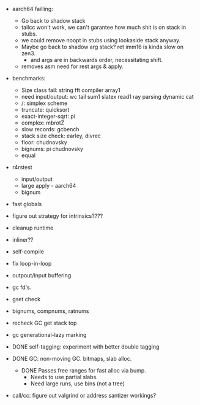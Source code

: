 
* aarch64 failling:
  * Go back to shadow stack
  * tailcc won't work, we can't garantee how much shit is on stack in stubs.
  * we could remove noopt in stubs using lookaside stack anyway.
  * Maybe go back to shadow arg stack? ret imm16 is kinda slow on zen3.
    * and args are in backwards order, necessitating shift.
  * removes asm need for rest args & apply.

* benchmarks:
  * Size class fail: string fft compiler array1
  * need input/output: wc tail sum1 slatex read1 ray parsing dynamic cat
  * /: simplex scheme 
  * truncate: quicksort
  * exact-integer-sqrt: pi
  * complex: mbrotZ
  * slow records: gcbench
  * stack size check: earley, divrec
  * floor: chudnovsky
  * bignums: pi chudnovsky
  * equal

* r4rstest
  * input/output
  * large apply - aarch64
  * bignum

* fast globals

* figure out strategy for intrinsics????
* cleanup runtime
* inliner?? 

* self-compile
* fix loop-in-loop
* outpout/input buffering
* gc fd's.
* gset check
* bignums, compnums, ratnums

* recheck GC get stack top
* gc generational-lazy marking

* DONE self-tagging: experiment with better double tagging

* DONE GC: non-moving GC. bitmaps, slab alloc.  
  * DONE Passes free ranges for fast alloc via bump.
	* Needs to use partial slabs.
	* Need large runs, use bins (not a tree)

* call/cc: figure out valgrind or address santizer workings?
